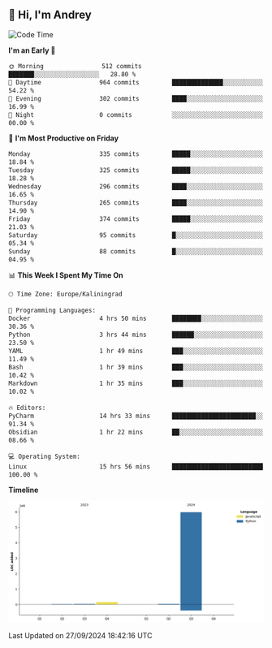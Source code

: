 ## 👋 Hi, I'm Andrey

<!--START_SECTION:waka-->
![Code Time](http://img.shields.io/badge/Code%20Time-467%20hrs%2048%20mins-blue)

**I'm an Early 🐤** 

```text
🌞 Morning                512 commits         ███████░░░░░░░░░░░░░░░░░░   28.80 % 
🌆 Daytime                964 commits         ██████████████░░░░░░░░░░░   54.22 % 
🌃 Evening                302 commits         ████░░░░░░░░░░░░░░░░░░░░░   16.99 % 
🌙 Night                  0 commits           ░░░░░░░░░░░░░░░░░░░░░░░░░   00.00 % 
```
📅 **I'm Most Productive on Friday** 

```text
Monday                   335 commits         █████░░░░░░░░░░░░░░░░░░░░   18.84 % 
Tuesday                  325 commits         █████░░░░░░░░░░░░░░░░░░░░   18.28 % 
Wednesday                296 commits         ████░░░░░░░░░░░░░░░░░░░░░   16.65 % 
Thursday                 265 commits         ████░░░░░░░░░░░░░░░░░░░░░   14.90 % 
Friday                   374 commits         █████░░░░░░░░░░░░░░░░░░░░   21.03 % 
Saturday                 95 commits          █░░░░░░░░░░░░░░░░░░░░░░░░   05.34 % 
Sunday                   88 commits          █░░░░░░░░░░░░░░░░░░░░░░░░   04.95 % 
```


📊 **This Week I Spent My Time On** 

```text
🕑︎ Time Zone: Europe/Kaliningrad

💬 Programming Languages: 
Docker                   4 hrs 50 mins       ████████░░░░░░░░░░░░░░░░░   30.36 % 
Python                   3 hrs 44 mins       ██████░░░░░░░░░░░░░░░░░░░   23.50 % 
YAML                     1 hr 49 mins        ███░░░░░░░░░░░░░░░░░░░░░░   11.49 % 
Bash                     1 hr 39 mins        ███░░░░░░░░░░░░░░░░░░░░░░   10.42 % 
Markdown                 1 hr 35 mins        ███░░░░░░░░░░░░░░░░░░░░░░   10.02 % 

🔥 Editors: 
PyCharm                  14 hrs 33 mins      ███████████████████████░░   91.34 % 
Obsidian                 1 hr 22 mins        ██░░░░░░░░░░░░░░░░░░░░░░░   08.66 % 

💻 Operating System: 
Linux                    15 hrs 56 mins      █████████████████████████   100.00 % 
```

**Timeline**

![Lines of Code chart](https://raw.githubusercontent.com/Mist3s/Mist3s/main/assets/bar_graph.png)


 Last Updated on 27/09/2024 18:42:16 UTC
<!--END_SECTION:waka-->

